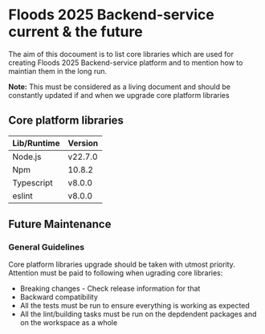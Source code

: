 # Floods 2025 Backend-service current & the future

The aim of this docoument is to list core libraries which are used for creating Floods 2025 Backend-service platform and to mention how to maintian them in the long run.

**Note:** This must be considered as a living document and should be constantly updated if and when we upgrade core platform libraries

## Core platform libraries

| Lib/Runtime | Version |
| ----------- | ------- |
| Node.js     | v22.7.0 |
| Npm         | 10.8.2  |
| Typescript  | v8.0.0  |
| eslint      | v8.0.0  |

## Future Maintenance

### General Guidelines

Core platform libraries upgrade should be taken with utmost priority. Attention must be paid to following when ugrading core libraries:

- Breaking changes - Check release information for that
- Backward compatibility
- All the tests must be run to ensure everything is working as expected
- All the lint/building tasks must be run on the depdendent packages and on the workspace as a whole
